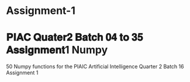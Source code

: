 # Assignment-1
# 𝐏𝐈𝐀𝐂 𝐐𝐮𝐚𝐭𝐞𝐫𝟐 𝐁𝐚𝐭𝐜𝐡 𝟎𝟒 𝐭𝐨 𝟑𝟓 𝐀𝐬𝐬𝐢𝐠𝐧𝐦𝐞𝐧𝐭1 Numpy
 50 Numpy functions for the PIAIC Artificial Intelligence Quarter 2 Batch 16 Assignment 1
